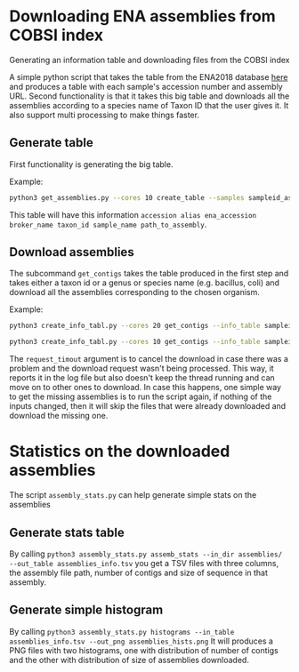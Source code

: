 # Downloading ENA assemblies from COBSI index
Generating an information table and downloading files from the COBSI index

A simple python script that takes the table from the ENA2018 database [here](http://ftp.ebi.ac.uk/pub/databases/ENA2018-bacteria-661k/sampleid_assembly_paths.txt) and produces a table with each sample's accession number and assembly URL. Second functionality is that it takes this big table and downloads all the assemblies according to a species name of Taxon ID that the user gives it. It also support multi processing to make things faster.

## Generate table
First functionality is generating the big table.

Example:
```bash
python3 get_assemblies.py --cores 10 create_table --samples sampleid_assembly_paths.txt --output_table sampleid_assembly_table.tsv
```

This table will have this information `accession alias ena_accession broker_name taxon_id sample_name path_to_assembly`.


## Download assemblies
The subcommand `get_contigs` takes the table produced in the first step and takes either a taxon id or a genus or species name (e.g. bacillus, coli) and download all the assemblies corresponding to the chosen organism.

Example:
```bash
python3 create_info_tabl.py --cores 20 get_contigs --info_table sampleid_assembly_table.tsv --taxon_id 1392 --output_dir assemblies_id_1392/ --request_timeout 15 > log.txt

python3 create_info_tabl.py --cores 10 get_contigs --info_table sampleid_assembly_table.tsv --org_name bacillus --output_dir assemblies_bacillus/ > log.txt
```

The `request_timout` argument is to cancel the download in case there was a problem and the download request wasn't being processed. This way, it reports it in the log file but also doesn't keep the thread running and can move on to other ones to download. In case this happens, one simple way to get the missing assemblies is to run the script again, if nothing of the inputs changed, then it will skip the files that were already downloaded and download the missing one.


# Statistics on the downloaded assemblies
The script `assembly_stats.py` can help generate simple stats on the assemblies

## Generate stats table
By calling `python3 assembly_stats.py assemb_stats --in_dir assemblies/ --out_table assemblies_info.tsv` you get a TSV files with three columns, the assembly file path, number of contigs and size of sequence in that assembly.

## Generate simple histogram
By calling `python3 assembly_stats.py histograms --in_table assemblies_info.tsv --out_png assemblies_hists.png` It will produces a PNG files with two histograms, one with distribution of number of contigs and the other with distribution of size of assemblies downloaded.